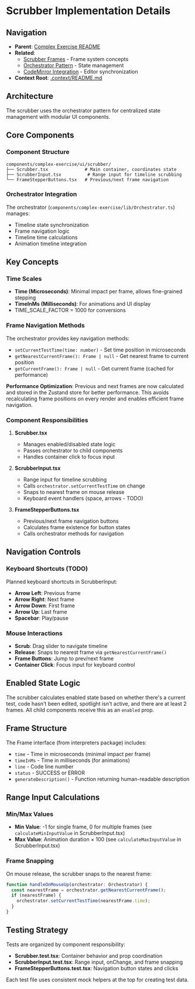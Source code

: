 # Scrubber Implementation Details

## Navigation

- **Parent**: [Complex Exercise README](./README.md)
- **Related**:
  - [Scrubber Frames](./scrubber-frames.md) - Frame system concepts
  - [Orchestrator Pattern](./orchestrator-pattern.md) - State management
  - [CodeMirror Integration](./codemirror.md) - Editor synchronization
- **Context Root**: [.context/README.md](../README.md)

## Architecture

The scrubber uses the orchestrator pattern for centralized state management with modular UI components.

## Core Components

### Component Structure

```
components/complex-exercise/ui/scrubber/
├── Scrubber.tsx              # Main container, coordinates state
├── ScrubberInput.tsx          # Range input for timeline scrubbing
└── FrameStepperButtons.tsx   # Previous/next frame navigation
```

### Orchestrator Integration

The orchestrator (`components/complex-exercise/lib/Orchestrator.ts`) manages:

- Timeline state synchronization
- Frame navigation logic
- Timeline time calculations
- Animation timeline integration

## Key Concepts

### Time Scales

- **Time (Microseconds)**: Minimal impact per frame, allows fine-grained stepping
- **TimeInMs (Milliseconds)**: For animations and UI display
- TIME_SCALE_FACTOR = 1000 for conversions

### Frame Navigation Methods

The orchestrator provides key navigation methods:

- `setCurrentTestTime(time: number)` - Set time position in microseconds
- `getNearestCurrentFrame(): Frame | null` - Get nearest frame to current position
- `getCurrentFrame(): Frame | null` - Get current frame (cached for performance)

**Performance Optimization**: Previous and next frames are now calculated and stored in the Zustand store for better performance. This avoids recalculating frame positions on every render and enables efficient frame navigation.

### Component Responsibilities

1. **Scrubber.tsx**
   - Manages enabled/disabled state logic
   - Passes orchestrator to child components
   - Handles container click to focus input

2. **ScrubberInput.tsx**
   - Range input for timeline scrubbing
   - Calls `orchestrator.setCurrentTestTime` on change
   - Snaps to nearest frame on mouse release
   - Keyboard event handlers (space, arrows - TODO)

3. **FrameStepperButtons.tsx**
   - Previous/next frame navigation buttons
   - Calculates frame existence for button states
   - Calls orchestrator methods for navigation

## Navigation Controls

### Keyboard Shortcuts (TODO)

Planned keyboard shortcuts in ScrubberInput:

- **Arrow Left**: Previous frame
- **Arrow Right**: Next frame
- **Arrow Down**: First frame
- **Arrow Up**: Last frame
- **Spacebar**: Play/pause

### Mouse Interactions

- **Scrub**: Drag slider to navigate timeline
- **Release**: Snaps to nearest frame via `getNearestCurrentFrame()`
- **Frame Buttons**: Jump to prev/next frame
- **Container Click**: Focus input for keyboard control

## Enabled State Logic

The scrubber calculates enabled state based on whether there's a current test, code hasn't been edited, spotlight isn't active, and there are at least 2 frames. All child components receive this as an `enabled` prop.

## Frame Structure

The Frame interface (from interpreters package) includes:

- `time` - Time in microseconds (minimal impact per frame)
- `timeInMs` - Time in milliseconds (for animations)
- `line` - Code line number
- `status` - SUCCESS or ERROR
- `generateDescription()` - Function returning human-readable description

## Range Input Calculations

### Min/Max Values

- **Min Value**: -1 for single frame, 0 for multiple frames (see `calculateMinInputValue` in ScrubberInput.tsx)
- **Max Value**: Animation duration × 100 (see `calculateMaxInputValue` in ScrubberInput.tsx)

### Frame Snapping

On mouse release, the scrubber snaps to the nearest frame:

```typescript
function handleOnMouseUp(orchestrator: Orchestrator) {
  const nearestFrame = orchestrator.getNearestCurrentFrame();
  if (nearestFrame) {
    orchestrator.setCurrentTestTime(nearestFrame.time);
  }
}
```

## Testing Strategy

Tests are organized by component responsibility:

- **Scrubber.test.tsx**: Container behavior and prop coordination
- **ScrubberInput.test.tsx**: Range input, onChange, and frame snapping
- **FrameStepperButtons.test.tsx**: Navigation button states and clicks

Each test file uses consistent mock helpers at the top for creating test data.
